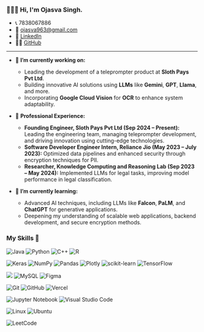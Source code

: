 <!--## Hi there 👋-->

<!--
**lucious20318/lucious20318** is a ✨ _special_ ✨ repository because its `README.md` (this file) appears on your GitHub profile.

Here are some ideas to get you started:

- 🔭 I’m currently working on ...
- 🌱 I’m currently learning ...
- 👯 I’m looking to collaborate on ...
- 🤔 I’m looking for help with ...
- 💬 Ask me about ...
- 📫 How to reach me: ...
- 😄 Pronouns: ...
- ⚡ Fun fact: ...
-->

<!--## Hi there 👋-->

### 🙋🏻‍♂️ Hi, I'm Ojasva Singh.

- 📞 7838067886  
- 📧 [ojasva963@gmail.com](mailto:ojasva963@gmail.com)  
- 💼 [LinkedIn](https://www.linkedin.com/in/ojasvasingh/)  
- 👨‍💻 [GitHub](https://github.com/lucious20318)

---

- 🔭 **I’m currently working on:** 
   - Leading the development of a teleprompter product at **Sloth Pays Pvt Ltd**. 
   - Building innovative AI solutions using **LLMs** like **Gemini**, **GPT**, **Llama**, and more. 
   - Incorporating **Google Cloud Vision** for **OCR** to enhance system adaptability.

- 💼 **Professional Experience:**
   - **Founding Engineer, Sloth Pays Pvt Ltd (Sep 2024 – Present):** Leading the engineering team, managing teleprompter development, and driving innovation using cutting-edge technologies.
   - **Software Developer Engineer Intern, Reliance Jio (May 2023 – July 2023):** Optimized data pipelines and enhanced security through encryption techniques for PII.
   - **Researcher, Knowledge Computing and Reasoning Lab (Sep 2023 – May 2024):** Implemented LLMs for legal tasks, improving model performance in legal classification.

- 🌱 **I’m currently learning:**
   - Advanced AI techniques, including LLMs like **Falcon**, **PaLM**, and **ChatGPT** for generative applications.
   - Deepening my understanding of scalable web applications, backend development, and secure encryption methods.

### My Skills 🦇
![Java](https://img.shields.io/badge/java-%23ED8B00.svg?style=for-the-badge&logo=openjdk&logoColor=white)
![Python](https://img.shields.io/badge/python-3670A0?style=for-the-badge&logo=python&logoColor=ffdd54)
![C++](https://img.shields.io/badge/c++-%2300599C.svg?style=for-the-badge&logo=c%2B%2B&logoColor=white)
![R](https://img.shields.io/badge/r-%23276DC3.svg?logo=r&logoColor=white)


![Keras](https://img.shields.io/badge/Keras-%23D00000.svg?logo=Keras&logoColor=white)
![NumPy](https://img.shields.io/badge/numpy-%23013243.svg?logo=numpy&logoColor=white)
![Pandas](https://img.shields.io/badge/pandas-%23150458.svg?logo=pandas&logoColor=white)
![Plotly](https://img.shields.io/badge/Plotly-%233F4F75.svg?logo=plotly&logoColor=white)
![scikit-learn](https://img.shields.io/badge/scikit--learn-%23F7931E.svg?logo=scikit-learn&logoColor=white) 
![TensorFlow](https://img.shields.io/badge/TensorFlow-%23FF6F00.svg?logo=TensorFlow&logoColor=white)

![](https://img.shields.io/badge/Firebase-039BE5?style=for-the-badge&logo=Firebase&logoColor=white)
![MySQL](https://img.shields.io/badge/mysql-4479A1.svg?style=for-the-badge&logo=mysql&logoColor=white)
![Figma](https://img.shields.io/badge/figma-%23F24E1E.svg?logo=figma&logoColor=white)

![Git](https://img.shields.io/badge/git-%23F05033.svg?style=for-the-badge&logo=git&logoColor=white)
![GitHub](https://img.shields.io/badge/github-%23121011.svg?style=for-the-badge&logo=github&logoColor=white)
![Vercel](https://img.shields.io/badge/vercel-%23000000.svg?logo=vercel&logoColor=white)


![Jupyter Notebook](https://img.shields.io/badge/jupyter-%23FA0F00.svg?style=for-the-badge&logo=jupyter&logoColor=white)
![Visual Studio Code](https://img.shields.io/badge/Visual%20Studio%20Code-0078d7.svg?style=for-the-badge&logo=visual-studio-code&logoColor=white)
 
![Linux](https://img.shields.io/badge/Linux-FCC624?style=for-the-badge&logo=linux&logoColor=black)
![Ubuntu](https://img.shields.io/badge/Ubuntu-E95420?style=for-the-badge&logo=ubuntu&logoColor=white)

![LeetCode](https://img.shields.io/badge/LeetCode-000000?style=for-the-badge&logo=LeetCode&logoColor=#d16c06)


